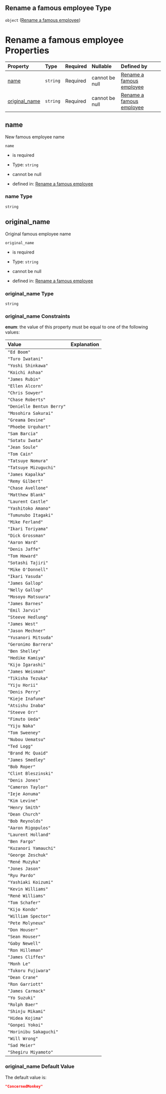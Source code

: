## Rename a famous employee Type

`object` ([Rename a famous employee](rename-recruitment.md))

# Rename a famous employee Properties

| Property                         | Type     | Required | Nullable       | Defined by                                                                                                                     |
| :------------------------------- | :------- | :------- | :------------- | :----------------------------------------------------------------------------------------------------------------------------- |
| [name](#name)                    | `string` | Required | cannot be null | [Rename a famous employee](rename-recruitment-properties-name.md "rename-recruitment.json#/properties/name")                   |
| [original\_name](#original_name) | `string` | Required | cannot be null | [Rename a famous employee](rename-recruitment-properties-original_name.md "rename-recruitment.json#/properties/original_name") |

## name

New famous employee name

`name`

*   is required

*   Type: `string`

*   cannot be null

*   defined in: [Rename a famous employee](rename-recruitment-properties-name.md "rename-recruitment.json#/properties/name")

### name Type

`string`

## original\_name

Original famous employee name

`original_name`

*   is required

*   Type: `string`

*   cannot be null

*   defined in: [Rename a famous employee](rename-recruitment-properties-original_name.md "rename-recruitment.json#/properties/original_name")

### original\_name Type

`string`

### original\_name Constraints

**enum**: the value of this property must be equal to one of the following values:

| Value                     | Explanation |
| :------------------------ | :---------- |
| `"Ed Boom"`               |             |
| `"Turo Iwatani"`          |             |
| `"Yoshi Shinkawa"`        |             |
| `"Koichi Ashaa"`          |             |
| `"James Rubin"`           |             |
| `"Ellen Alcorn"`          |             |
| `"Chris Sowyer"`          |             |
| `"Chase Roberts"`         |             |
| `"Denielle Bentun Berry"` |             |
| `"Mosohira Sakurai"`      |             |
| `"Greama Devine"`         |             |
| `"Phoebe Urquhart"`       |             |
| `"Sam Barcia"`            |             |
| `"Sotatu Iwata"`          |             |
| `"Jean Soule"`            |             |
| `"Tom Cain"`              |             |
| `"Tatsuye Nomura"`        |             |
| `"Tatsuye Mizuguchi"`     |             |
| `"James Kapalka"`         |             |
| `"Remy Gilbert"`          |             |
| `"Chase Avellone"`        |             |
| `"Matthew Blank"`         |             |
| `"Laurent Castle"`        |             |
| `"Yashitoko Amano"`       |             |
| `"Tumunubo Itagaki"`      |             |
| `"Mike Ferland"`          |             |
| `"Ikari Toriyama"`        |             |
| `"Dick Grossman"`         |             |
| `"Aaron Ward"`            |             |
| `"Denis Jaffe"`           |             |
| `"Tom Howard"`            |             |
| `"Sotashi Tajiri"`        |             |
| `"Mike O'Donnell"`        |             |
| `"Ikari Yasuda"`          |             |
| `"James Gallop"`          |             |
| `"Nelly Gallop"`          |             |
| `"Mosoyo Matsuura"`       |             |
| `"James Barnes"`          |             |
| `"Emil Jarvis"`           |             |
| `"Steeve Hedlung"`        |             |
| `"James West"`            |             |
| `"Jason Mechner"`         |             |
| `"Yusanori Mitsuda"`      |             |
| `"Geronimo Barrera"`      |             |
| `"Ben Shelley"`           |             |
| `"Hedike Kamiya"`         |             |
| `"Kijo Igarashi"`         |             |
| `"James Weisman"`         |             |
| `"Tikisha Tezuka"`        |             |
| `"Yiju Horii"`            |             |
| `"Denis Perry"`           |             |
| `"Kieje Inafune"`         |             |
| `"Atsishu Inaba"`         |             |
| `"Steeve Orr"`            |             |
| `"Fimuto Ueda"`           |             |
| `"Yiju Naka"`             |             |
| `"Tom Sweeney"`           |             |
| `"Nubou Uematsu"`         |             |
| `"Ted Logg"`              |             |
| `"Brand Mc Quaid"`        |             |
| `"James Smedley"`         |             |
| `"Bob Roper"`             |             |
| `"Clint Bleszinski"`      |             |
| `"Denis Jones"`           |             |
| `"Cameron Taylor"`        |             |
| `"Ieje Aonuma"`           |             |
| `"Kim Levine"`            |             |
| `"Henry Smith"`           |             |
| `"Dean Church"`           |             |
| `"Bob Reynolds"`          |             |
| `"Aaron Rigopulos"`       |             |
| `"Laurent Holland"`       |             |
| `"Ben Fargo"`             |             |
| `"Kuzanori Yamauchi"`     |             |
| `"George Zeschuk"`        |             |
| `"René Muzyka"`           |             |
| `"Jones Jason"`           |             |
| `"Ryu Pardo"`             |             |
| `"Yashiaki Koizumi"`      |             |
| `"Kevin Williams"`        |             |
| `"René Williams"`         |             |
| `"Tom Schafer"`           |             |
| `"Kijo Kondo"`            |             |
| `"William Spector"`       |             |
| `"Pete Molyneux"`         |             |
| `"Don Houser"`            |             |
| `"Sean Houser"`           |             |
| `"Gaby Newell"`           |             |
| `"Ron Hilleman"`          |             |
| `"James Cliffes"`         |             |
| `"Monh Le"`               |             |
| `"Tukoru Fujiwara"`       |             |
| `"Dean Crane"`            |             |
| `"Ron Garriott"`          |             |
| `"James Carmack"`         |             |
| `"Yo Suzuki"`             |             |
| `"Rolph Baer"`            |             |
| `"Shinju Mikami"`         |             |
| `"Hidea Kojima"`          |             |
| `"Gonpei Yokoi"`          |             |
| `"Horinibu Sakaguchi"`    |             |
| `"Will Wrong"`            |             |
| `"Sad Meier"`             |             |
| `"Shegiru Miyamoto"`      |             |

### original\_name Default Value

The default value is:

```json
"ConcernedMonkey"
```
